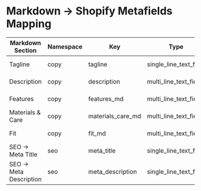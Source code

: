 # Markdown → Shopify Metafields Mapping

| Markdown Section       | Namespace | Key               | Type                   | Notes |
|------------------------|-----------|-------------------|------------------------|-------|
| Tagline                | copy      | tagline           | single_line_text_field | Short one-liner. |
| Description            | copy      | description       | multi_line_text_field  | Accepts Markdown. |
| Features               | copy      | features_md       | multi_line_text_field  | Bullet list in Markdown. |
| Materials & Care       | copy      | materials_care_md | multi_line_text_field  | Accepts Markdown. |
| Fit                    | copy      | fit_md            | multi_line_text_field  | Accepts Markdown. |
| SEO → Meta Title       | seo       | meta_title        | single_line_text_field | From line `Meta Title:`. |
| SEO → Meta Description | seo       | meta_description  | single_line_text_field | From line `Meta Description:`. |
